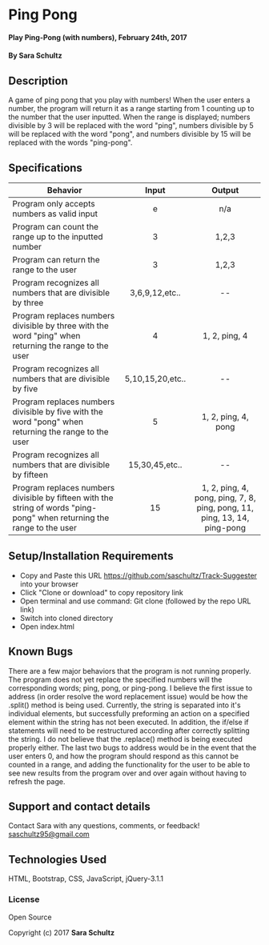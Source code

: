 # Ping Pong

#### Play Ping-Pong (with numbers), February 24th, 2017

#### By Sara Schultz

## Description

A game of ping pong that you play with numbers! When the user enters a number, the program will return it as a range starting from 1 counting up to the number that the user inputted. When the range is displayed; numbers divisible by 3 will be replaced with the word "ping", numbers divisible by 5 will be replaced with the word "pong", and numbers divisible by 15 will be replaced with the words "ping-pong".

## Specifications
| Behavior | Input | Output |
|----------|:-----:|:------:|
|Program only accepts numbers as valid input| e | n/a |
|Program can count the range up to the inputted number| 3 | 1,2,3 |
|Program can return the range to the user | 3 | 1,2,3 |
|Program recognizes all numbers that are divisible by three| 3,6,9,12,etc..| -- |
|Program replaces numbers divisible by three with the word "ping" when returning the range to the user | 4 | 1, 2, ping, 4 |
|Program recognizes all numbers that are divisible by five| 5,10,15,20,etc.. | -- |
|Program replaces numbers divisible by five with the word "pong" when returning the range to the user| 5 | 1, 2, ping, 4, pong |
|Program recognizes all numbers that are divisible by fifteen| 15,30,45,etc.. | -- |
|Program replaces numbers divisible by fifteen with the string of words "ping-pong" when returning the range to the user| 15 | 1, 2, ping, 4, pong, ping, 7, 8, ping, pong, 11, ping, 13, 14, ping-pong |

## Setup/Installation Requirements

* Copy and Paste this URL https://github.com/saschultz/Track-Suggester into your browser
* Click "Clone or download" to copy repository link
* Open terminal and use command: Git clone (followed by the repo URL link)
* Switch into cloned directory
* Open index.html

## Known Bugs

There are a few major behaviors that the program is not running properly. The program does not yet replace the specified numbers will the corresponding words; ping, pong, or ping-pong. I believe the first issue to address (in order resolve the word replacement issue) would be how the .split() method is being used. Currently, the string is separated into it's individual elements, but successfully preforming an action on a specified element within the string has not been executed. In addition, the if/else if statements will need to be restructured according after correctly splitting the string. I do not believe that the .replace() method is being executed properly either. The last two bugs to address would be in the event that the user enters 0, and how the program should respond as this cannot be counted in a range, and adding the functionality for the user to be able to see new results from the program over and over again without having to refresh the page.

## Support and contact details

Contact Sara with any questions, comments, or feedback!
saschultz95@gmail.com

## Technologies Used

HTML, Bootstrap, CSS, JavaScript, jQuery-3.1.1

### License

Open Source

Copyright (c) 2017 **Sara Schultz**
